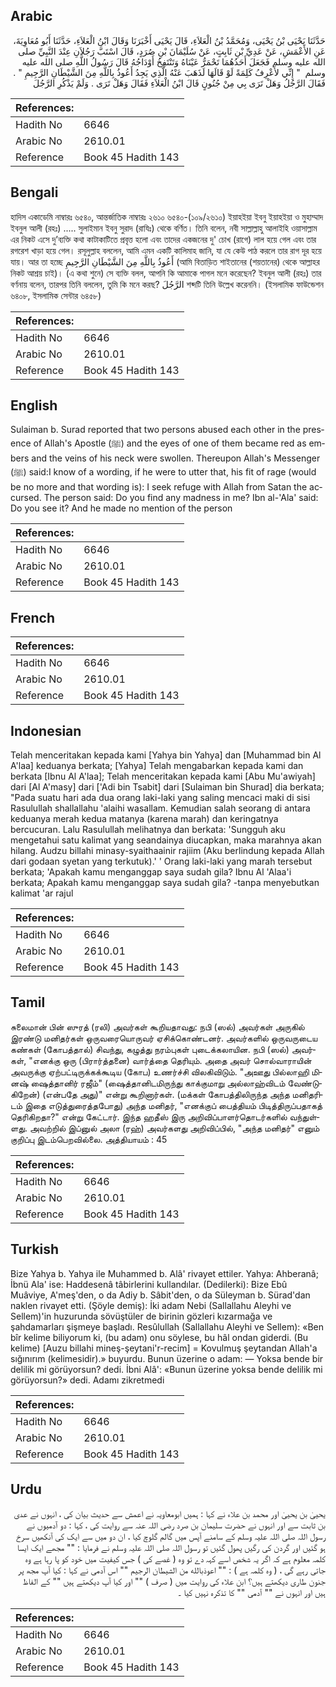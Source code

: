 ## Arabic


<div dir="rtl" lang="ar" style={{fontSize:'larger',backgroundColor:'#f8f9fa',padding:20}}>
حَدَّثَنَا يَحْيَى بْنُ يَحْيَى، وَمُحَمَّدُ بْنُ الْعَلاَءِ، قَالَ يَحْيَى أَخْبَرَنَا وَقَالَ ابْنُ الْعَلاَءِ، حَدَّثَنَا أَبُو مُعَاوِيَةَ، عَنِ الأَعْمَشِ، عَنْ عَدِيِّ بْنِ ثَابِتٍ، عَنْ سُلَيْمَانَ بْنِ صُرَدٍ، قَالَ اسْتَبَّ رَجُلاَنِ عِنْدَ النَّبِيِّ صلى الله عليه وسلم فَجَعَلَ أَحَدُهُمَا تَحْمَرُّ عَيْنَاهُ وَتَنْتَفِخُ أَوْدَاجُهُ قَالَ رَسُولُ اللَّهِ صلى الله عليه وسلم ‏ "‏ إِنِّي لأَعْرِفُ كَلِمَةً لَوْ قَالَهَا لَذَهَبَ عَنْهُ الَّذِي يَجِدُ أَعُوذُ بِاللَّهِ مِنَ الشَّيْطَانِ الرَّجِيمِ ‏"‏ ‏.‏ فَقَالَ الرَّجُلُ وَهَلْ تَرَى بِي مِنْ جُنُونٍ قَالَ ابْنُ الْعَلاَءِ فَقَالَ وَهَلْ تَرَى ‏.‏ وَلَمْ يَذْكُرِ الرَّجُلَ
</div>
<div style={{backgroundColor:'#f8f9fa',padding:20, marginBottom: 10}}><table> <thead> <tr> <th>References:</th> <th></th> </tr> </thead> <tbody><tr><td>Hadith No</td><td>6646</td></tr><tr><td>Arabic No</td><td>2610.01</td></tr><tr><td>Reference</td><td>Book 45 Hadith 143</td></tr></tbody></table></div>

## Bengali


<div dir="ltr" lang="bn" style={{fontSize:'larger',backgroundColor:'#f8f9fa',padding:20}}>
হাদিস একাডেমি নাম্বারঃ ৬৫৪০, আন্তর্জাতিক নাম্বারঃ ২৬১০ ৬৫৪০-(১০৯/২৬১০) ইয়াহইয়া ইবনু ইয়াহইয়া ও মুহাম্মাদ ইবনুল আলী (রহঃ) ..... সুলাইমান ইবনু সুরাদ (রাযিঃ) থেকে বর্ণিত। তিনি বলেন, নবী সাল্লাল্লাহু আলাইহি ওয়াসাল্লাম এর নিকট এসে দু’ব্যক্তি কথা কাটাকাটিতে প্রবৃত্ত হলো এবং তাদের একজনের দু' চোখ (রাগে) লাল হয়ে গেল এবং তার রগরেশ খাড়া হয়ে গেল। রসূলুল্লাহ বললেন, আমি এমন একটি কালিমাহ জানি, যা যে কেউ পাঠ করলে তার রাগ দূর হয়ে যায়। আর তা হচ্ছে أَعُوذُ بِاللَّهِ مِنَ الشَّيْطَانِ الرَّجِيمِ (আমি বিতাড়িত শাইতানের (শয়তানের) থেকে আল্লাহর নিকট আশ্রয় চাই)। (এ কথা শুনে) সে ব্যক্তি বলল, আপনি কি আমাকে পাগল মনে করেছেন? ইবনুল আলী (রহঃ) তার বর্ণনায় বলেন, তারপর তিনি বললেন, তুমি কি মনে করছ? الرَّجُلَ শব্দটি তিনি উল্লেখ করেননি। (ইসলামিক ফাউন্ডেশন ৬৪০৮, ইসলামিক সেন্টার ৬৪৫৮)
</div>
<div style={{backgroundColor:'#f8f9fa',padding:20, marginBottom: 10}}><table> <thead> <tr> <th>References:</th> <th></th> </tr> </thead> <tbody><tr><td>Hadith No</td><td>6646</td></tr><tr><td>Arabic No</td><td>2610.01</td></tr><tr><td>Reference</td><td>Book 45 Hadith 143</td></tr></tbody></table></div>

## English


<div dir="ltr" lang="en" style={{fontSize:'larger',backgroundColor:'#f8f9fa',padding:20}}>
Sulaiman b. Surad reported that two persons abused each other in the presence of Allah's Apostle (ﷺ) and the eyes of one of them became red as embers and the veins of his neck were swollen. Thereupon Allah's Messenger (ﷺ) said:I know of a wording, if he were to utter that, his fit of rage (would be no more and that wording is): I seek refuge with Allah from Satan the accursed. The person said: Do you find any madness in me? Ibn al-'Ala' said: Do you see it? And he made no mention of the person
</div>
<div style={{backgroundColor:'#f8f9fa',padding:20, marginBottom: 10}}><table> <thead> <tr> <th>References:</th> <th></th> </tr> </thead> <tbody><tr><td>Hadith No</td><td>6646</td></tr><tr><td>Arabic No</td><td>2610.01</td></tr><tr><td>Reference</td><td>Book 45 Hadith 143</td></tr></tbody></table></div>

## French


<div dir="ltr" lang="fr" style={{fontSize:'larger',backgroundColor:'#f8f9fa',padding:20}}>

</div>
<div style={{backgroundColor:'#f8f9fa',padding:20, marginBottom: 10}}><table> <thead> <tr> <th>References:</th> <th></th> </tr> </thead> <tbody><tr><td>Hadith No</td><td>6646</td></tr><tr><td>Arabic No</td><td>2610.01</td></tr><tr><td>Reference</td><td>Book 45 Hadith 143</td></tr></tbody></table></div>

## Indonesian


<div dir="ltr" lang="id" style={{fontSize:'larger',backgroundColor:'#f8f9fa',padding:20}}>
Telah menceritakan kepada kami [Yahya bin Yahya] dan [Muhammad bin Al A'laa] keduanya berkata; [Yahya] Telah mengabarkan kepada kami dan berkata [Ibnu Al A'laa]; Telah menceritakan kepada kami [Abu Mu'awiyah] dari [Al A'masy] dari ['Adi bin Tsabit] dari [Sulaiman bin Shurad] dia berkata; "Pada suatu hari ada dua orang laki-laki yang saling mencaci maki di sisi Rasulullah shallallahu 'alaihi wasallam. Kemudian salah seorang di antara keduanya merah kedua matanya (karena marah) dan keringatnya bercucuran. Lalu Rasulullah melihatnya dan berkata: 'Sungguh aku mengetahui satu kalimat yang seandainya diucapkan, maka marahnya akan hilang. Audzu billahi minasy-syaithaainir rajiim (Aku berlindung kepada Allah dari godaan syetan yang terkutuk).' ' Orang laki-laki yang marah tersebut berkata; 'Apakah kamu menganggap saya sudah gila? Ibnu Al 'Alaa'i berkata; Apakah kamu menganggap saya sudah gila? -tanpa menyebutkan kalimat 'ar rajul
</div>
<div style={{backgroundColor:'#f8f9fa',padding:20, marginBottom: 10}}><table> <thead> <tr> <th>References:</th> <th></th> </tr> </thead> <tbody><tr><td>Hadith No</td><td>6646</td></tr><tr><td>Arabic No</td><td>2610.01</td></tr><tr><td>Reference</td><td>Book 45 Hadith 143</td></tr></tbody></table></div>

## Tamil


<div dir="ltr" lang="ta" style={{fontSize:'larger',backgroundColor:'#f8f9fa',padding:20}}>
சுலைமான் பின் ஸுரத் (ரலி) அவர்கள் கூறியதாவது: நபி (ஸல்) அவர்கள் அருகில் இரண்டு மனிதர்கள் ஒருவரையொருவர் ஏசிக்கொண்டனர். அவர்களில் ஒருவருடைய கண்கள் (கோபத்தால்) சிவந்து, கழுத்து நரம்புகள் புடைக்கலாயின. நபி (ஸல்) அவர்கள், "எனக்கு ஒரு (பிரார்த்தனை) வார்த்தை தெரியும். அதை அவர் சொல்வாராயின் அவருக்கு ஏற்பட்டிருக்கக்கூடிய (கோப) உணர்ச்சி விலகிவிடும். "அஊது பில்லாஹி மினஷ் ஷைத்தானிர் ரஜீம்" (ஷைத்தானிடமிருந்து காக்குமாறு அல்லாஹ்விடம் வேண்டுகிறேன்) (என்பதே அது)" என்று கூறினார்கள். (மக்கள் கோபத்திலிருந்த அந்த மனிதரிடம் இதை எடுத்துரைத்தபோது) அந்த மனிதர், "எனக்குப் பைத்தியம் பிடித்திருப்பதாகத் தெரிகிறதா?" என்று கேட்டார். இந்த ஹதீஸ் இரு அறிவிப்பாளர்தொடர்களில் வந்துள்ளது. அவற்றில் இப்னுல் அலா (ரஹ்) அவர்களது அறிவிப்பில், "அந்த மனிதர்" எனும் குறிப்பு இடம்பெறவில்லை. அத்தியாயம் : 45
</div>
<div style={{backgroundColor:'#f8f9fa',padding:20, marginBottom: 10}}><table> <thead> <tr> <th>References:</th> <th></th> </tr> </thead> <tbody><tr><td>Hadith No</td><td>6646</td></tr><tr><td>Arabic No</td><td>2610.01</td></tr><tr><td>Reference</td><td>Book 45 Hadith 143</td></tr></tbody></table></div>

## Turkish


<div dir="ltr" lang="tr" style={{fontSize:'larger',backgroundColor:'#f8f9fa',padding:20}}>
Bize Yahya b. Yahya ile Muhammed b. Alâ' rivayet ettiler. Yahya: Ahberanâ; İbnü Ala' ise: Haddesenâ tâbirlerini kullandılar. (Dedilerki): Bize Ebû Muâviye, A'meş'den, o da Adiy b. Sâbit'den, o da Süleyman b. Sürad'dan naklen rivayet etti. (Şöyle demiş): İki adam Nebi (Sallallahu Aleyhi ve Sellem)'in huzurunda sövüştüler de birinin gözleri kızarmağa ve şahdamarları şişmeye başladı. Resûlullah (Sallallahu Aleyhi ve Sellem): «Ben bîr kelime biliyorum ki, (bu adam) onu söylese, bu hâl ondan giderdi. (Bu kelime) [Auzu billahi mineş-şeytani'r-recim] = Kovulmuş şeytandan Allah'a sığınırım (kelimesidir).» buyurdu. Bunun üzerine o adam: — Yoksa bende bir delilik mi görüyorsun? dedi. İbni Alâ': «Bunun üzerine yoksa bende delilik mi görüyorsun?» dedi. Adamı zikretmedi
</div>
<div style={{backgroundColor:'#f8f9fa',padding:20, marginBottom: 10}}><table> <thead> <tr> <th>References:</th> <th></th> </tr> </thead> <tbody><tr><td>Hadith No</td><td>6646</td></tr><tr><td>Arabic No</td><td>2610.01</td></tr><tr><td>Reference</td><td>Book 45 Hadith 143</td></tr></tbody></table></div>

## Urdu


<div dir="rtl" lang="ur" style={{fontSize:'larger',backgroundColor:'#f8f9fa',padding:20}}>
یحییٰ بن یحییٰ اور محمد بن علاء نے کہا : ہمیں ابومعاویہ نے اعمش سے حدیث بیان کی ، انہوں نے عدی بن ثابت سے اور انہوں نے حضرت سلیمان بن صرد رضی اللہ عنہ سے روایت کی ، کہا : دو آدمیوں نے رسول اللہ صلی اللہ علیہ وسلم کے سامنے آپس میں گالم گلوچ کیا ، ان دو میں سے ایک کی آنکھیں سرخ ہو گئیں اور گردن کی رگیں پھول گئیں تو رسول اللہ صلی اللہ علیہ وسلم نے فرمایا : "" مجھے ایک ایسا کلمہ معلوم ہے کہ اگر یہ شخص اسے کہہ دے تو وہ ( غصے کی ) جس کیفیت میں خود کو پا رہا ہے وہ جاتی رہے گی ، ( وہ کلمہ ہے ) : "" اعوذبالله من الشيطان الرجيم "" اس آدمی نے کہا : کیا آپ مجھ پر جنون طاری دیکھتے ہیں؟ ابن علاء کی روایت میں ( صرف ) "" اور کیا آپ دیکھتے ہیں "" کے الفاظ ہیں اور انہوں نے "" آدمی "" کا تذکرہ نہیں کیا ۔
</div>
<div style={{backgroundColor:'#f8f9fa',padding:20, marginBottom: 10}}><table> <thead> <tr> <th>References:</th> <th></th> </tr> </thead> <tbody><tr><td>Hadith No</td><td>6646</td></tr><tr><td>Arabic No</td><td>2610.01</td></tr><tr><td>Reference</td><td>Book 45 Hadith 143</td></tr></tbody></table></div>